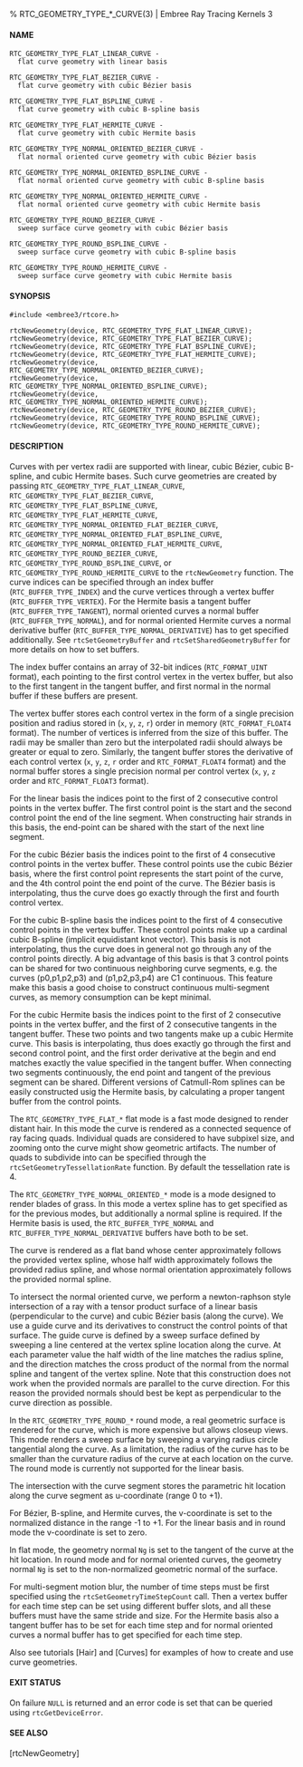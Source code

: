% RTC_GEOMETRY_TYPE_*_CURVE(3) | Embree Ray Tracing Kernels 3

#### NAME

    RTC_GEOMETRY_TYPE_FLAT_LINEAR_CURVE -
      flat curve geometry with linear basis

    RTC_GEOMETRY_TYPE_FLAT_BEZIER_CURVE -
      flat curve geometry with cubic Bézier basis

    RTC_GEOMETRY_TYPE_FLAT_BSPLINE_CURVE - 
      flat curve geometry with cubic B-spline basis

    RTC_GEOMETRY_TYPE_FLAT_HERMITE_CURVE - 
      flat curve geometry with cubic Hermite basis

    RTC_GEOMETRY_TYPE_NORMAL_ORIENTED_BEZIER_CURVE -
      flat normal oriented curve geometry with cubic Bézier basis

    RTC_GEOMETRY_TYPE_NORMAL_ORIENTED_BSPLINE_CURVE - 
      flat normal oriented curve geometry with cubic B-spline basis

    RTC_GEOMETRY_TYPE_NORMAL_ORIENTED_HERMITE_CURVE - 
      flat normal oriented curve geometry with cubic Hermite basis

    RTC_GEOMETRY_TYPE_ROUND_BEZIER_CURVE -
      sweep surface curve geometry with cubic Bézier basis

    RTC_GEOMETRY_TYPE_ROUND_BSPLINE_CURVE -
      sweep surface curve geometry with cubic B-spline basis

    RTC_GEOMETRY_TYPE_ROUND_HERMITE_CURVE -
      sweep surface curve geometry with cubic Hermite basis

#### SYNOPSIS

    #include <embree3/rtcore.h>

    rtcNewGeometry(device, RTC_GEOMETRY_TYPE_FLAT_LINEAR_CURVE);
    rtcNewGeometry(device, RTC_GEOMETRY_TYPE_FLAT_BEZIER_CURVE);
    rtcNewGeometry(device, RTC_GEOMETRY_TYPE_FLAT_BSPLINE_CURVE);
    rtcNewGeometry(device, RTC_GEOMETRY_TYPE_FLAT_HERMITE_CURVE);
    rtcNewGeometry(device, RTC_GEOMETRY_TYPE_NORMAL_ORIENTED_BEZIER_CURVE);
    rtcNewGeometry(device, RTC_GEOMETRY_TYPE_NORMAL_ORIENTED_BSPLINE_CURVE);
    rtcNewGeometry(device, RTC_GEOMETRY_TYPE_NORMAL_ORIENTED_HERMITE_CURVE);
    rtcNewGeometry(device, RTC_GEOMETRY_TYPE_ROUND_BEZIER_CURVE);
    rtcNewGeometry(device, RTC_GEOMETRY_TYPE_ROUND_BSPLINE_CURVE);
    rtcNewGeometry(device, RTC_GEOMETRY_TYPE_ROUND_HERMITE_CURVE);

#### DESCRIPTION

Curves with per vertex radii are supported with linear, cubic Bézier,
cubic B-spline, and cubic Hermite bases. Such curve geometries are
created by passing `RTC_GEOMETRY_TYPE_FLAT_LINEAR_CURVE`,
`RTC_GEOMETRY_TYPE_FLAT_BEZIER_CURVE`,
`RTC_GEOMETRY_TYPE_FLAT_BSPLINE_CURVE`,
`RTC_GEOMETRY_TYPE_FLAT_HERMITE_CURVE`,
`RTC_GEOMETRY_TYPE_NORMAL_ORIENTED_FLAT_BEZIER_CURVE`,
`RTC_GEOMETRY_TYPE_NORMAL_ORIENTED_FLAT_BSPLINE_CURVE`,
`RTC_GEOMETRY_TYPE_NORMAL_ORIENTED_FLAT_HERMITE_CURVE`,
`RTC_GEOMETRY_TYPE_ROUND_BEZIER_CURVE`,
`RTC_GEOMETRY_TYPE_ROUND_BSPLINE_CURVE`, or
`RTC_GEOMETRY_TYPE_ROUND_HERMITE_CURVE` to the `rtcNewGeometry`
function. The curve indices can be specified through an index buffer
(`RTC_BUFFER_TYPE_INDEX`) and the curve vertices through a vertex
buffer (`RTC_BUFFER_TYPE_VERTEX`). For the Hermite basis a tangent
buffer (`RTC_BUFFER_TYPE_TANGENT`), normal oriented curves a normal
buffer (`RTC_BUFFER_TYPE_NORMAL`), and for normal oriented Hermite
curves a normal derivative buffer
(`RTC_BUFFER_TYPE_NORMAL_DERIVATIVE`) has to get specified
additionally. See `rtcSetGeometryBuffer` and
`rtcSetSharedGeometryBuffer` for more details on how to set buffers.

The index buffer contains an array of 32-bit indices
(`RTC_FORMAT_UINT` format), each pointing to the first control vertex
in the vertex buffer, but also to the first tangent in the tangent
buffer, and first normal in the normal buffer if these buffers are
present.

The vertex buffer stores each control vertex in the form of a single
precision position and radius stored in (`x`, `y`, `z`, `r`) order in
memory (`RTC_FORMAT_FLOAT4` format). The number of vertices is
inferred from the size of this buffer. The radii may be smaller than
zero but the interpolated radii should always be greater or equal to
zero. Similarly, the tangent buffer stores the derivative of each
control vertex (`x`, `y`, `z`, `r` order and `RTC_FORMAT_FLOAT4`
format) and the normal buffer stores a single precision normal per
control vertex (`x`, `y`, `z` order and `RTC_FORMAT_FLOAT3` format).

For the linear basis the indices point to the first of 2 consecutive
control points in the vertex buffer. The first control point is the
start and the second control point the end of the line segment. When
constructing hair strands in this basis, the end-point can be shared
with the start of the next line segment.

For the cubic Bézier basis the indices point to the first of 4
consecutive control points in the vertex buffer. These control points
use the cubic Bézier basis, where the first control point represents
the start point of the curve, and the 4th control point the end point
of the curve. The Bézier basis is interpolating, thus the curve does
go exactly through the first and fourth control vertex.

For the cubic B-spline basis the indices point to the first of 4
consecutive control points in the vertex buffer. These control points
make up a cardinal cubic B-spline (implicit equidistant knot
vector). This basis is not interpolating, thus the curve does in
general not go through any of the control points directly. A big
advantage of this basis is that 3 control points can be shared for two
continuous neighboring curve segments, e.g. the curves (p0,p1,p2,p3)
and (p1,p2,p3,p4) are C1 continuous. This feature make this basis a
good choise to construct continuous multi-segment curves, as memory
consumption can be kept minimal.

For the cubic Hermite basis the indices point to the first of 2
consecutive points in the vertex buffer, and the first of 2
consecutive tangents in the tangent buffer. These two points and two
tangents make up a cubic Hermite curve. This basis is interpolating,
thus does exactly go through the first and second control point, and
the first order derivative at the begin and end matches exactly the
value specified in the tangent buffer. When connecting two segments
continuously, the end point and tangent of the previous segment can be
shared. Different versions of Catmull-Rom splines can be easily
constructed usig the Hermite basis, by calculating a proper tangent
buffer from the control points.

The `RTC_GEOMETRY_TYPE_FLAT_*` flat mode is a fast mode designed to
render distant hair. In this mode the curve is rendered as a connected
sequence of ray facing quads. Individual quads are considered to have
subpixel size, and zooming onto the curve might show geometric
artifacts. The number of quads to subdivide into can be specified
through the `rtcSetGeometryTessellationRate` function. By default the
tessellation rate is 4.

The `RTC_GEOMETRY_TYPE_NORMAL_ORIENTED_*` mode is a mode designed to
render blades of grass. In this mode a vertex spline has to get
specified as for the previous modes, but additionally a normal spline
is required. If the Hermite basis is used, the
`RTC_BUFFER_TYPE_NORMAL` and `RTC_BUFFER_TYPE_NORMAL_DERIVATIVE`
buffers have both to be set.

The curve is rendered as a flat band whose center approximately
follows the provided vertex spline, whose half width approximately
follows the provided radius spline, and whose normal orientation
approximately follows the provided normal spline.

To intersect the normal oriented curve, we perform a newton-raphson
style intersection of a ray with a tensor product surface of a linear
basis (perpendicular to the curve) and cubic Bézier basis (along the
curve). We use a guide curve and its derivatives to construct the
control points of that surface. The guide curve is defined by a sweep
surface defined by sweeping a line centered at the vertex spline
location along the curve. At each parameter value the half width of
the line matches the radius spline, and the direction matches the
cross product of the normal from the normal spline and tangent of the
vertex spline. Note that this construction does not work when the
provided normals are parallel to the curve direction. For this reason
the provided normals should best be kept as perpendicular to the curve
direction as possible.

In the `RTC_GEOMETRY_TYPE_ROUND_*` round mode, a real geometric
surface is rendered for the curve, which is more expensive but allows
closeup views. This mode renders a sweep surface by sweeping a varying
radius circle tangential along the curve. As a limitation, the radius
of the curve has to be smaller than the curvature radius of the curve
at each location on the curve. The round mode is currently not
supported for the linear basis.

The intersection with the curve segment stores the parametric hit
location along the curve segment as u-coordinate (range 0 to +1).

For Bézier, B-spline, and Hermite curves, the v-coordinate is set to
the normalized distance in the range -1 to +1. For the linear basis
and in round mode the v-coordinate is set to zero.

In flat mode, the geometry normal `Ng` is set to the tangent of the
curve at the hit location. In round mode and for normal oriented
curves, the geometry normal `Ng` is set to the non-normalized
geometric normal of the surface.

For multi-segment motion blur, the number of time steps must be first
specified using the `rtcSetGeometryTimeStepCount` call. Then a vertex
buffer for each time step can be set using different buffer slots, and
all these buffers must have the same stride and size. For the Hermite
basis also a tangent buffer has to be set for each time step and for
normal oriented curves a normal buffer has to get specified for each
time step.

Also see tutorials [Hair] and [Curves] for examples of how to create and
use curve geometries.

#### EXIT STATUS

On failure `NULL` is returned and an error code is set that can be
queried using `rtcGetDeviceError`.

#### SEE ALSO

[rtcNewGeometry]
